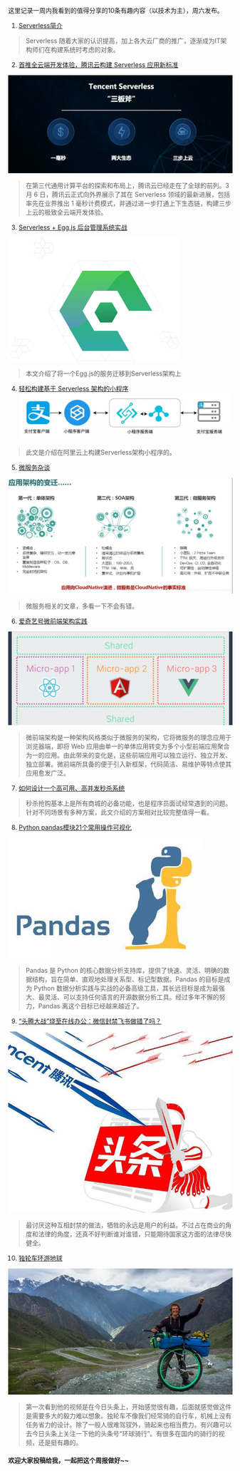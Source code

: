 这里记录一周内我看到的值得分享的10条有趣内容（以技术为主），周六发布。

1. [Serverless简介](https://www.cnblogs.com/Bkxk/p/11139928.html)
> Serverless 随着大家的认识提高，加上各大云厂商的推广，逐渐成为IT架构师们在构建系统时考虑的对象。

2. [首推全云端开发体验，腾讯云构建 Serverless 应用新标准](https://news.cnblogs.com/n/657051/)

![upload successful](./images/pasted-97.png)
> 在第三代通用计算平台的探索和布局上，腾讯云已经走在了全球的前列。3 月 6 日，腾讯云正式向外界展示了其在 Serverless 领域的最新进展，包括率先在业界推出 1 毫秒计费模式，并通过进一步打通上下生态链，构建三步上云的极致全云端开发体验。

3. [Serverless + Egg.js 后台管理系统实战](https://china.serverless.com/best-practice/2020-02-07-serverless-admin-system)

![upload successful](./images/pasted-98.png)
> 本文介绍了将一个Egg.js的服务迁移到Serverless架构上

4. [轻松构建基于 Serverless 架构的小程序](https://mp.weixin.qq.com/s/rk6X66tAJz6pZWlgi4ojPQ)
![upload successful](/images/pasted-100.png)
> 此文是介绍在阿里云上构建Serverless架构小程序的。

5. [微服务杂谈](https://mp.weixin.qq.com/s/Jn7kzu6N4EWWtazszRGDAw)

![upload successful](./images/pasted-99.png)
> 微服务相关的文章，多看一下不会有错。

6. [爱奇艺号微前端架构实践](https://mp.weixin.qq.com/s/MgZGuthSv49qXWr_YBhyeQ)

![upload successful](./images/pasted-101.png)
> 微前端架构是一种架构风格类似于微服务的架构，它将微服务的理念应用于浏览器端，即将 Web 应用由单一的单体应用转变为多个小型前端应用聚合为一的应用。由此带来的变化是，这些前端应用可以独立运行、独立开发、独立部署。微前端所具备的便于引入新框架，代码简洁、易维护等特点使其应用愈发广泛。

7. [如何设计一个高可用、高并发秒杀系统](https://mp.weixin.qq.com/s/YfHszSORHP_-W7pJA8PEcg)
> 秒杀抢购基本上是所有商城的必备功能，也是程序员面试经常遇到的问题。针对不同场景有多种方案，此文介绍的方案相对比较完整值得一看。

8. [Python pandas模块21个常用操作可视化](https://mp.weixin.qq.com/s/lsr3EZWPH7RyYcnyIELxWw)

![upload successful](./images/pasted-102.png)
> Pandas 是 Python 的核心数据分析支持库，提供了快速、灵活、明确的数据结构，旨在简单、直观地处理关系型、标记型数据。Pandas 的目标是成为 Python 数据分析实践与实战的必备高级工具，其长远目标是成为最强大、最灵活、可以支持任何语言的开源数据分析工具。经过多年不懈的努力，Pandas 离这个目标已经越来越近了。

9. [“头腾大战”烧至在线办公：微信封禁飞书做错了吗？](https://news.cnblogs.com/n/657057/)

![upload successful](./images/pasted-103.png)
> 最讨厌这种互相封禁的做法，牺牲的永远是用户的利益。不过占在商业的角度和法律的角度，还真不好判断谁对谁错，只能期待国家这方面的法律尽快健全。

10. [独轮车环游地球](https://www.outsideonline.com/2407533/unicycle-travel-gear)

![upload successful](./images/pasted-104.png)
> 第一次看到他的视频是在今日头条上，开始感觉很有趣，后面就感觉做这件是需要多大的毅力难以想象。独轮车不像我们经常骑的自行车，机械上没有任务省力的设计。除了一般人很难驾驭外，骑起来也相当费力。有兴趣可以去今日头条上关注一下他的头条号“环球骑行”。有很多在国内的骑行的视频，还是挺有趣的。


#### 欢迎大家投稿给我，一起把这个周报做好~~
